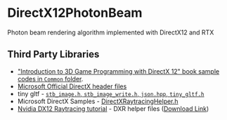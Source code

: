 # DirectX12PhotonBeam
Photon beam rendering algorithm implemented with DirectX12 and RTX


## Third Party Libraries 

 - ["Introduction to 3D Game Programming with DirectX 12" book sample codes in `Common` folder](https://github.com/d3dcoder/d3d12book/tree/4cfd00afa59210a272f62caf0660478d18b9ffed/Common).
 - [Microsoft Official DirectX header files](https://github.com/microsoft/DirectX-Headers/tree/9ca4839a1b49aeac56c86036212dc035b1cf4a09/include/)
 - tiny gltf - [`stb_image.h`, `stb_image_write.h`, `json.hpp`, `tiny_gltf.h`](https://github.com/syoyo/tinygltf/tree/aa613a1f572c8b9c676a4c0a1d6e5445bf5760f5)
 - Microsoft DirectX Samples - [DirectXRaytracingHelper.h](https://github.com/microsoft/DirectX-Graphics-Samples/blob/0aa79bad78992da0b6a8279ddb9002c1753cb849/Samples/Desktop/D3D12Raytracing/src/D3D12RaytracingProceduralGeometry/DirectXRaytracingHelper.h)
 - [Nvidia DX12 Raytracing tutorial](https://developer.nvidia.com/rtx/raytracing/dxr/dx12-raytracing-tutorial-part-1) - DXR helper files ([Download Link](https://developer.nvidia.com/rtx/raytracing/dxr/tutorial/Files/DXRHelpers.zip))
